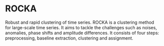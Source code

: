 # ROCKA
Robust and rapid clustering of time series.
ROCKA is a clustering method for large-scale time series. It aims to tackle the challenges such as noises, anomalies, phase shifts and amplitude differences. It consists of four steps: preprocessing, baseline extraction, clustering and assignment.
